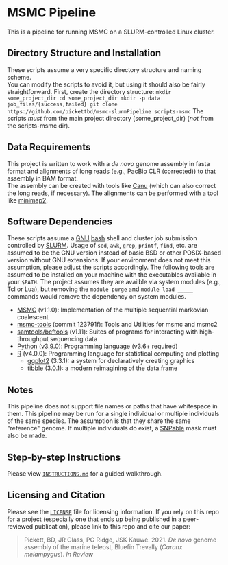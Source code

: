 # MSMC Pipeline
This is a pipeline for running MSMC on a SLURM-controlled Linux cluster. 

## Directory Structure and Installation
These scripts assume a very specific directory structure and naming scheme.  
You can modify the scripts to avoid it, but using it should also be fairly straightforward.
First, create the directory structure:
	```
	mkdir some_project_dir
	cd some_project_dir
	mkdir -p data job_files/{success,failed}
	git clone https://github.com/pickettbd/msmc-slurmPipeline scripts-msmc
	```
The scripts *must* from the main project directory (some_project_dir) (*not* from the scripts-msmc dir).

## Data Requirements
This project is written to work with a *de novo* genome assembly in fasta format and alignments of long reads (e.g., PacBio CLR (corrected)) to that assembly in BAM format.  
The assembly can be created with tools like [Canu](https://github.com/marbl/canu) (which can also correct the long reads, if necessary).
The alignments can be performed with a tool like [minimap2](https://github.com/lh3/minimap2).

## Software Dependencies
These scripts assume a [GNU](https://www.gnu.org) [bash](https://www.gnu.org/software/bash) shell and cluster job submission controlled by [SLURM](https://slurm.schedmd.com).
Usage of `sed`, `awk`, `grep`, `printf`, `find`, etc. are assumed to be the GNU version instead of basic BSD or other POSIX-based version without GNU extensions.
If your environment does not meet this assumption, please adjust the scripts accordingly.
The following tools are assumed to be installed on your machine with the executables available in your `$PATH`.
The project assumes they are availble via system modules (e.g., Tcl or Lua), but removing the `module purge` and `module load _____` commands would remove the dependency on system modules.
- [MSMC](https://github.com/stschiff/msmc) (v1.1.0): Implementation of the multiple sequential markovian coalescent 
- [msmc-tools](https://github.com/stschiff/msmc-tools) (commit 123791f): Tools and Utilities for msmc and msmc2 
- [samtools/bcftools](https://www.htslib.org) (v1.11): Suites of programs for interacting with high-throughput sequencing data
- [Python](https://python.org) (v3.9.0): Programming language (v3.6+ required)
- [R](https://www.r-project.org) (v4.0.0): Programming language for statistical computing and plotting
	- [ggplot2](https://ggplot2.tidyverse.org) (3.3.1): a system for declaratively creating graphics
	- [tibble](https://tibble.tidyverse.org) (3.0.1): a modern reimagining of the data.frame

## Notes
This pipeline does not support file names or paths that have whitespace in them.
This pipeline may be run for a single individual or multiple individuals of the same species. The assumption is that they share the same "reference" genome.
If multiple individuals do exist, a [SNPable](http://lh3lh3.users.sourceforge.net/snpable.shtml) mask must also be made.

## Step-by-step Instructions
Please view [`INSTRUCTIONS.md`](https://github.com/pickettbd/msmc-slurmPipeline/blob/master/INSTRUCTIONS.md) for a guided walkthrough.

## Licensing and Citation
Please see the [`LICENSE`](https://github.com/pickettbd/msmc-slurmPipeline/blob/master/LICENSE) file for licensing information.
If you rely on this repo for a project (especially one that ends up being published in a peer-reviewed publication), please link to this repo and cite our paper:
> Pickett, BD, JR Glass, PG Ridge, JSK Kauwe. 2021. *De novo* genome assembly of the marine teleost, Bluefin Trevally (*Caranx melampygus*). *In Review*


